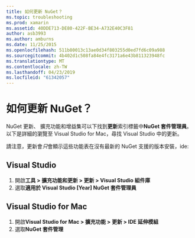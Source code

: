 ```yaml
---
title: 如何更新 NuGet？
ms.topic: troubleshooting
ms.prod: xamarin
ms.assetid: 40DDE713-DE80-422F-BE34-A732E40C3F81
author: asb3993
ms.author: amburns
ms.date: 11/25/2015
ms.openlocfilehash: 511b80013c13ae0d34f803255d0ed7fd6c09a988
ms.sourcegitcommit: 4b402d1c508fa84e4fc3171a6e43b811323948fc
ms.translationtype: MT
ms.contentlocale: zh-TW
ms.lasthandoff: 04/23/2019
ms.locfileid: "61342057"
---
```

# <a name="how-can-i-update-nuget"></a>如何更新 NuGet？

NuGet 更新、 擴充功能和增益集可以下找到**更新**索引標籤中**NuGet 套件管理員**。 以下是詳細的瀏覽至 Visual Studio for Mac，尋找 Visual Studio 中的更新。 

請注意，更新會*只*會顯示這些功能表在沒有最新的 NuGet 支援的版本安裝，ide:

## <a name="visual-studio"></a>Visual Studio
1. 開啟**工具 > 擴充功能和更新 > 更新 > Visual Studio 組件庫**
2. 選取**適用於 Visual Studio [Year] NuGet 套件管理員**

## <a name="visual-studio-for-mac"></a>Visual Studio for Mac

1. 開啟**Visual Studio for Mac > 擴充功能 > 更新 > IDE 延伸模組**
2. 選取**NuGet 套件管理**

